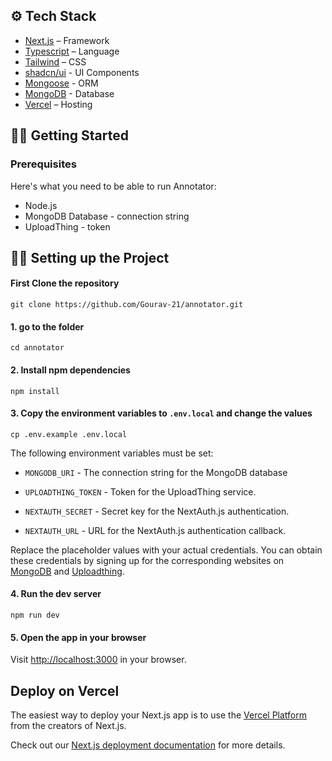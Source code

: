## ⚙️ Tech Stack

- [Next.js](https://nextjs.org/) – Framework
- [Typescript](https://www.typescriptlang.org/) – Language
- [Tailwind](https://tailwindcss.com/) – CSS
- [shadcn/ui](https://ui.shadcn.com) - UI Components
- [Mongoose](https://mongoosejs.com/) - ORM
- [MongoDB](https://www.mongodb.com/) - Database
- [Vercel](https://vercel.com/) – Hosting

## 👨‍💻 Getting Started

### Prerequisites

Here's what you need to be able to run Annotator:

- Node.js 
- MongoDB Database - connection string
- UploadThing - token



## 💁‍♂️ Setting up the Project

#### First Clone the repository

```shell
git clone https://github.com/Gourav-21/annotator.git

```



#### 1. go to the folder

```shell
cd annotator
```


#### 2. Install npm dependencies

```shell
npm install
```

#### 3. Copy the environment variables to `.env.local` and change the values

```shell
cp .env.example .env.local
```

The following environment variables must be set:
- `MONGODB_URI` - The connection string for the MongoDB database
- `UPLOADTHING_TOKEN` - Token for the UploadThing service.

- `NEXTAUTH_SECRET` - Secret key for the NextAuth.js authentication.
- `NEXTAUTH_URL` - URL for the NextAuth.js authentication callback.

Replace the placeholder values with your actual credentials. You can obtain these credentials by signing up for the corresponding websites on [MongoDB](https://www.mongodb.com/) and [Uploadthing](https://uploadthing.com/). 



#### 4. Run the dev server

```shell
npm run dev
```

#### 5. Open the app in your browser

Visit [http://localhost:3000](http://localhost:3000) in your browser.


## Deploy on Vercel

The easiest way to deploy your Next.js app is to use the [Vercel Platform](https://vercel.com/new?utm_medium=default-template&filter=next.js&utm_source=create-next-app&utm_campaign=create-next-app-readme) from the creators of Next.js.

Check out our [Next.js deployment documentation](https://nextjs.org/docs/app/building-your-application/deploying) for more details.
